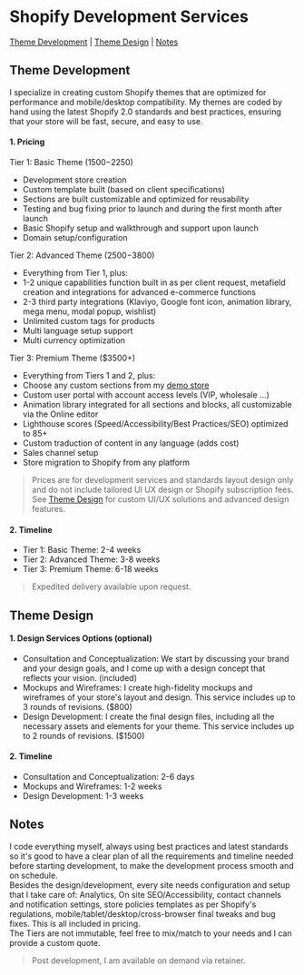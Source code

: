 # Shopify Development Services

[Theme Development](#theme-development) |
[Theme Design](#theme-design) |
[Notes](#notes)


## Theme Development

I specialize in creating custom Shopify themes that are optimized for performance and mobile/desktop compatibility. My themes are coded by hand using the latest Shopify 2.0 standards and best practices, ensuring that your store will be fast, secure, and easy to use.

#### 1. Pricing

Tier 1: Basic Theme ($1500-$2250)
- Development store creation  
- Custom template built (based on client specifications)  
- Sections are built customizable and optimized for reusability  
- Testing and bug fixing prior to launch and during the first month after launch  
- Basic Shopify setup and walkthrough and support upon launch  
- Domain setup/configuration  

Tier 2: Advanced Theme ($2500-$3800)
- Everything from Tier 1, plus:  
- 1-2 unique capabilities function built in as per client request, metafield creation and integrations for advanced e-commerce functions  
- 2-3 third party integrations (Klaviyo, Google font icon, animation library, mega menu, modal popup, wishlist)  
- Unlimited custom tags for products  
- Multi language setup support  
- Multi currency optimization  

Tier 3: Premium Theme ($3500+)
- Everything from Tiers 1 and 2, plus:  
- Choose any custom sections from my [demo store](https://thecoolagency.store/)
- Custom user portal with account access levels (VIP, wholesale ...)  
- Animation library integrated for all sections and blocks, all customizable via the Online editor  
- Lighthouse scores (Speed/Accessibility/Best Practices/SEO) optimized to 85+  
- Custom traduction of content in any language (adds cost)  
- Sales channel setup  
- Store migration to Shopify from any platform  

> Prices are for development services and standards layout design only and do not include tailored UI UX design or Shopify subscription fees. See [Theme Design](#theme-design) for custom UI/UX solutions and advanced design features.

#### 2. Timeline

- Tier 1: Basic Theme: 2-4 weeks  
- Tier 2: Advanced Theme: 3-8 weeks  
- Tier 3: Premium Theme: 6-18 weeks  

> Expedited delivery available upon request.


## Theme Design

#### 1. Design Services Options (optional)

- Consultation and Conceptualization: We start by discussing your brand and your design goals, and I come up with a design concept that reflects your vision. (included)  
- Mockups and Wireframes: I create high-fidelity mockups and wireframes of your store's layout and design. This service includes up to 3 rounds of revisions. ($800)  
- Design Development: I create the final design files, including all the necessary assets and elements for your theme. This service includes up to 2 rounds of revisions. ($1500)

#### 2. Timeline

- Consultation and Conceptualization: 2-6 days  
- Mockups and Wireframes: 1-2 weeks  
- Design Development: 1-3 weeks  

## Notes

I code everything myself, always using best practices and latest standards so it's good to have a clear plan of all the requirements and timeline needed before starting development, to make the development process smooth and on schedule.  
Besides the design/development, every site needs configuration and setup that I take care of: Analytics, On site SEO/Accessibility, contact channels and notification settings, store policies templates as per Shopify's regulations, mobile/tablet/desktop/cross-browser final tweaks and bug fixes. This is all included in pricing.  
The Tiers are not immutable, feel free to mix/match to your needs and I can provide a custom quote.

> Post development, I am available on demand via retainer.

